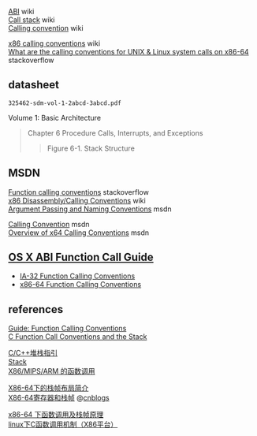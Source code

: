 [ABI](https://en.wikipedia.org/wiki/Application_binary_interface) wiki  
[Call stack](https://en.wikipedia.org/wiki/Call_stack) wiki  
[Calling convention](https://en.wikipedia.org/wiki/Calling_convention) wiki  

[x86 calling conventions](https://en.wikipedia.org/wiki/X86_calling_conventions) wiki  
[What are the calling conventions for UNIX & Linux system calls on x86-64](https://stackoverflow.com/questions/2535989/what-are-the-calling-conventions-for-unix-linux-system-calls-on-x86-64) stackoverflow  

## datasheet
`325462-sdm-vol-1-2abcd-3abcd.pdf`

Volume 1: Basic Architecture

> Chapter 6 Procedure Calls, Interrupts, and Exceptions  
>> Figure 6-1. Stack Structure   

## MSDN
[Function calling conventions](https://stackoverflow.com/questions/24974291/function-calling-conventions) stackoverflow  
[x86 Disassembly/Calling Conventions](https://en.wikibooks.org/wiki/X86_Disassembly/Calling_Conventions) wiki  
[Argument Passing and Naming Conventions](https://msdn.microsoft.com/en-us/library/984x0h58.aspx) msdn  

[Calling Convention](https://msdn.microsoft.com/en-us/library/9b372w95.aspx) msdn  
[Overview of x64 Calling Conventions](https://msdn.microsoft.com/en-us/library/ms235286.aspx) msdn  

## [OS X ABI Function Call Guide](https://developer.apple.com/library/content/documentation/DeveloperTools/Conceptual/LowLevelABI/000-Introduction/introduction.html)

- [IA-32 Function Calling Conventions](https://developer.apple.com/library/content/documentation/DeveloperTools/Conceptual/LowLevelABI/130-IA-32_Function_Calling_Conventions/IA32.html#//apple_ref/doc/uid/TP40002492-SW4)  
- [x86-64 Function Calling Conventions](https://developer.apple.com/library/content/documentation/DeveloperTools/Conceptual/LowLevelABI/140-x86-64_Function_Calling_Conventions/x86_64.html#//apple_ref/doc/uid/TP40005035-SW1)  

## references
[Guide: Function Calling Conventions](http://www.delorie.com/djgpp/doc/ug/asm/calling.html)  
[C Function Call Conventions and the Stack](https://www.csee.umbc.edu/~chang/cs313.s02/stack.shtml)  

[C/C++堆栈指引](http://www.cnblogs.com/Binhua-Liu/archive/2010/08/24/1803095.html)  
[Stack](https://nieyong.github.io/wiki_ny/Stack.html)  
[X86/MIPS/ARM 的函数调用](https://nieyong.github.io/wiki_cpu/CPU%E4%BD%93%E7%B3%BB%E6%9E%B6%E6%9E%84-%E5%87%BD%E6%95%B0%E8%B0%83%E7%94%A8%E5%AE%9E%E4%BE%8B.html)  

[X86-64下的栈帧布局简介](http://bbs.pediy.com/thread-200575.htm)  
[X86-64寄存器和栈帧](http://blog.csdn.net/u013982161/article/details/51347944) @[cnblogs](http://www.cnblogs.com/endv/p/4110798.html)  

[x86-64 下函数调用及栈帧原理](https://zhuanlan.zhihu.com/p/27339191)  
[linux下C函数调用机制（X86平台）](http://blog.csdn.net/sooolo/article/details/8834585)  
